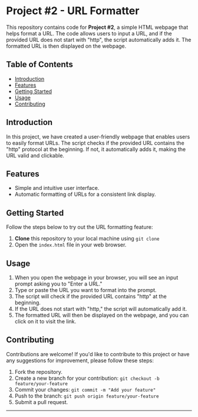# Project #2 - URL Formatter

This repository contains code for **Project #2**, a simple HTML webpage that helps format a URL. The code allows users to input a URL, and if the provided URL does not start with "http", the script automatically adds it. The formatted URL is then displayed on the webpage.

## Table of Contents

- [Introduction](#introduction)
- [Features](#features)
- [Getting Started](#getting-started)
- [Usage](#usage)
- [Contributing](#contributing)

## Introduction

In this project, we have created a user-friendly webpage that enables users to easily format URLs. The script checks if the provided URL contains the "http" protocol at the beginning. If not, it automatically adds it, making the URL valid and clickable.

## Features

- Simple and intuitive user interface.
- Automatic formatting of URLs for a consistent link display.

## Getting Started

Follow the steps below to try out the URL formatting feature:

1. **Clone** this repository to your local machine using `git clone`
2. Open the `index.html` file in your web browser.

## Usage

1. When you open the webpage in your browser, you will see an input prompt asking you to "Enter a URL."
2. Type or paste the URL you want to format into the prompt.
3. The script will check if the provided URL contains "http" at the beginning.
4. If the URL does not start with "http," the script will automatically add it.
5. The formatted URL will then be displayed on the webpage, and you can click on it to visit the link.

## Contributing

Contributions are welcome! If you'd like to contribute to this project or have any suggestions for improvement, please follow these steps:

1. Fork the repository.
2. Create a new branch for your contribution: `git checkout -b feature/your-feature`
3. Commit your changes: `git commit -m "Add your feature"`
4. Push to the branch: `git push origin feature/your-feature`
5. Submit a pull request.

---
